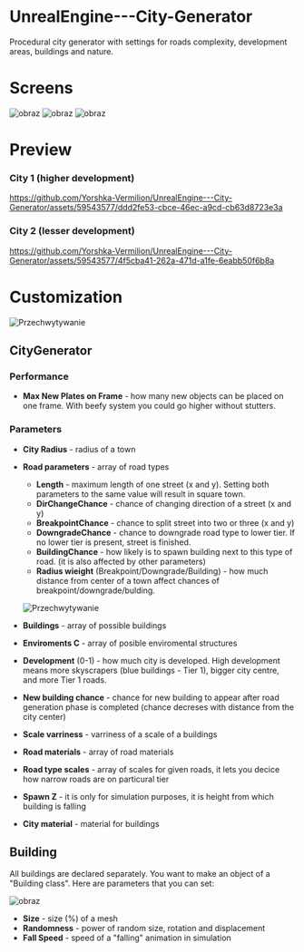 # UnrealEngine---City-Generator
Procedural city generator with settings for roads complexity, development areas, buildings and nature.

# Screens

![obraz](https://github.com/Yorshka-Vermilion/UnrealEngine---City-Generator/assets/59543577/aef44170-253c-463d-ba38-6c3feab0bdb2)
![obraz](https://github.com/Yorshka-Vermilion/UnrealEngine---City-Generator/assets/59543577/09cfd2c6-3f9a-4078-ad88-5e7886381901)
![obraz](https://github.com/Yorshka-Vermilion/UnrealEngine---City-Generator/assets/59543577/0d6b380b-df5f-4344-907d-434774d8bbca)

# Preview

### City 1 (higher development)

https://github.com/Yorshka-Vermilion/UnrealEngine---City-Generator/assets/59543577/ddd2fe53-cbce-46ec-a9cd-cb63d8723e3a

### City 2 (lesser development)

https://github.com/Yorshka-Vermilion/UnrealEngine---City-Generator/assets/59543577/4f5cba41-262a-471d-a1fe-6eabb50f6b8a

# Customization 

![Przechwytywanie](https://github.com/Yorshka-Vermilion/UnrealEngine---City-Generator/assets/59543577/eb90f46b-fd1c-4653-9d36-dee701f9e0f2)

## CityGenerator

### Performance
- **Max New Plates on Frame** - how many new objects can be placed on one frame. With beefy system you could go higher without stutters.
### Parameters
- **City Radius** - radius of a town
- **Road parameters** - array of road types
  - **Length** - maximum length of one street (x and y). Setting both parameters to the same value will result in square town. 
  - **DirChangeChance** - chance of changing direction of a street (x and y)
  - **BreakpointChance** - chance to split street into two or three (x and y)
  - **DowngradeChance** - chance to downgrade road type to lower tier. If no lower tier is present, street is finished.
  - **BuildingChance** - how likely is to spawn building next to this type of road. (it is also affected by other parameters)
  - **Radius wieight** (Breakpoint/Downgrade/Building) - how much distance from center of a town affect chances of breakpoint/downgrade/bulding.
    
  ![Przechwytywanie](https://github.com/Yorshka-Vermilion/UnrealEngine---City-Generator/assets/59543577/aa8e8c6d-b148-454f-8d39-ef0281857d4b)
- **Buildings** - array of possible buildings
- **Enviroments C** - array of posible enviromental structures
- **Development** (0-1) - how much city is developed. High development means more skyscrapers (blue buildings - Tier 1), bigger city centre, and more Tier 1 roads.
- **New building chance** - chance for new building to appear after road generation phase is completed (chance decreses with distance from the city center)
- **Scale varriness** - varriness of a scale of a buildings
- **Road materials** - array of road materials
- **Road type scales** - array of scales for given roads, it lets you decice how narrow roads are on particural tier
- **Spawn Z** - it is only for simulation purposes, it is height from which building is falling
- **City material** - material for buildings

## Building

All buildings are declared separately. You want to make an object of a "Building class". Here are parameters that you can set:

![obraz](https://github.com/Yorshka-Vermilion/UnrealEngine---City-Generator/assets/59543577/55908579-ae1a-4731-994b-bb0c8119d796)

- **Size** - size (%) of a mesh
- **Randomness** - power of random size, rotation and displacement
- **Fall Speed** - speed of a "falling" animation in simulation

